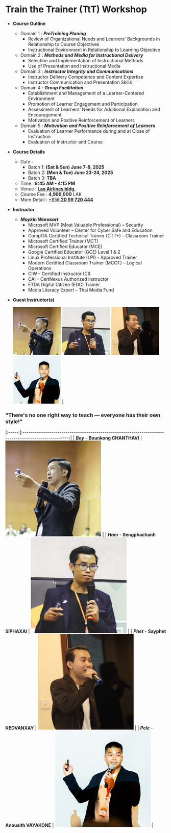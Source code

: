 # Train the Trainer (TtT) Workshop

+ **Course Outline**
	+ Domain 1 : ***PreTraining Planing***
		+ Review of Organizational Needs and Learners' Backgrounds in Relationship to Course Objectives
		+ Instructional Environment in Relationship to Learning Objective
	+ Domain 2 : ***Methods and Media for Instructional Delivery***
		+ Selection and Implementation of Instructional Methods
		+ Use of Presentation and Instructional Media
	+ Domain 3 : ***Instructor Integrity and Communications***
		+ Instructor Delivery Competence and Content Expertise
		+ Instructor Communication and Presentation Skills
	+ Domain 4 : ***Group Facilitation***
		+ Establishment and Management of a Learner-Centered Environment
		+ Promotion of Learner Engagement and Participation
		+ Assessment of Learners' Needs for Additional Explanation and Encouragement
		+ Motivation and Positive Reinforcement of Learners
	+ Domain 5 : ***Motivation and Positive Reinforcement of Learners***
		+ Evaluation of Learner Performance during and at Close of Instruction
		+ Evaluation of Instructor and Course

+ **Course Details**
	+ Date : 
		+ Batch 1: **(Sat & Sun) June 7-8, 2025**
		+ Batch 2: **(Mon & Tue) June 23-24, 2025**
		+ Batch 3: **TBA**
	+ Time : **8:45 AM - 4:15 PM**
	+ Venue : **[Lao Airlines bldg.](https://maps.google.com/maps/dir//Lao+airlines+XJ74%2BG92+Vientiane/@17.9638166,102.605918,21z/data=!4m5!4m4!1m0!1m2!1m1!1s0x312469bdbab2b48f:0x92c0b3ecebaacf1d)**
	+ Course Fee : **4,999,000** LAK
	+ More Detail : [+856 **20 59 720 444**](https://api.whatsapp.com/send?phone=8562059720444)

+ **Instructor**
	+ ***Maykin Warasart***
		+ Microsoft MVP (Most Valuable Professional) – Security
		+ Approved Volunteer – Center for Cyber Safe and Education
		+ CompTIA Certified Technical Trainer (CTT+) – Classroom Trainer
		+ Microsoft Certified Trainer (MCT)
		+ Microsoft Certified Educator (MCE)
		+ Google Certified Educator (GCE) Level 1 & 2
		+ Linux Professional Institute (LPI) - Approved Trainer
		+ Modern Certified Classroom Trainer (MCCT) – Logical Operations
		+ CIW – Certified Instructor (CI)
		+ CAI – CertNexus Authorized Instructor
		+ ETDA Digital Citizen (EDC) Trainer
		+ Media Literacy Expert – Thai Media Fund
+ **Guest Instructor(s)**

	![Boy](TAs/Boy_150.png "Boy @ SysAdmin Day 2023 - Live in Vientiane") ![Ham](TAs/Ham_150.png "Ham @ SysAdmin Day 2023 - Live in Vientiane") ![Sayphet](TAs/Sayphet_150.png "Sayphet @ SysAdmin Day 2024 - Live in4Vientiane") ![Pele](TAs/Pele_150.jpg "Pele @ LANOG 2.0")                                   |

	
### "There's no one right way to teach — everyone has their own style!"






















|:-----:|:----------------------------------------------------------------------------------------------------:|
| ***Boy*** - **Bounkong CHANTHAVI**    |  ![Boy](TAs/Boy.png "SysAdmin Day 2023 - Live in Vientiane")         |
| ***Ham*** - **Sengphachanh SIPHAXAI** |  ![Ham](TAs/Ham.png "SysAdmin Day 2023 - Live in Vientiane")         |
| ***Phet*** - **Sayphet KEOVANXAY**    |  ![Sayphet](TAs/Sayphet.png "SysAdmin Day 2024 - Live in4Vientiane") |
| ***Pele*** - **Anousith VAYAKONE**    |  ![Pele](TAs/Pele.jpg "LANOG 2.0")                                   |